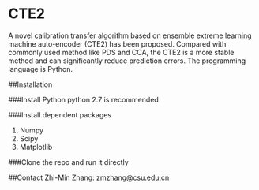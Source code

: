 # CTE2
A novel calibration transfer algorithm based on ensemble extreme learning machine auto-encoder (CTE2) has been proposed. Compared with commonly used method like PDS and CCA, the CTE2 is a more stable method and can significantly reduce prediction errors.
The programming language is Python.

##Installation

###Install Python
python 2.7 is recommended

###Install dependent packages
1. Numpy
2. Scipy
3. Matplotlib

###Clone the repo and run it directly

##Contact
Zhi-Min Zhang: zmzhang@csu.edu.cn




